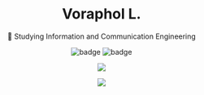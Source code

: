 <h1 align="center">Voraphol L.</h1>

<p align="center">🔭 Studying Information and Communication Engineering</p>

<p align="center">
  <img src="https://img.shields.io/badge/oatkup1a-5865F2?style=for-the-badge&logo=discord&logoColor=white" alt="badge">
  <img src="https://img.shields.io/badge/voraphol12345@gmail.com-D14836?style=for-the-badge&logo=gmail&logoColor=white" alt="badge">
</p>

<p align="center">
  <a href="https://github.com/oatkup1a"><img src="https://github-readme-stats-git-masterrstaa-rickstaa.vercel.app/api/top-langs/?username=oatkup1a&hide_border=true&layout=compact&show_icons=true"></a>
<p align="center">
  <a href="https://github.com/oatkup1a"><img src="https://github-readme-stats.vercel.app/api?username=oatkup1a&show_icons=true&hide_border=true"></a>
